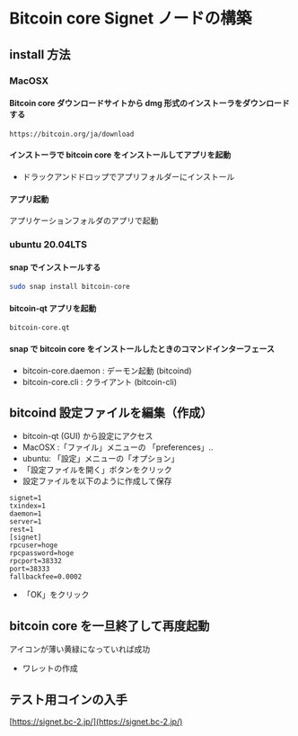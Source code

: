 # Bitcoin core Signet ノードの構築

## install 方法

### MacOSX

#### Bitcoin core ダウンロードサイトから dmg 形式のインストーラをダウンロードする

```
https://bitcoin.org/ja/download
```

#### インストーラで bitcoin core をインストールしてアプリを起動

* ドラックアンドドロップでアプリフォルダーにインストール

#### アプリ起動

アプリケーションフォルダのアプリで起動

### ubuntu 20.04LTS

#### snap でインストールする

```bash
sudo snap install bitcoin-core
```

#### bitcoin-qt アプリを起動

```
bitcoin-core.qt
```

#### snap で bitcoin core をインストールしたときのコマンドインターフェース

* bitcoin-core.daemon : デーモン起動 (bitcoind)
* bitcoin-core.cli : クライアント (bitcoin-cli)


## bitcoind 設定ファイルを編集（作成）

* bitcoin-qt (GUI) から設定にアクセス
* MacOSX :「ファイル」メニューの 「preferences」.. 
* ubuntu: 「設定」メニューの「オプション」
* 「設定ファイルを開く」ボタンをクリック
* 設定ファイルを以下のように作成して保存

```
signet=1
txindex=1
daemon=1
server=1
rest=1
[signet]
rpcuser=hoge
rpcpassword=hoge
rpcport=38332
port=38333
fallbackfee=0.0002
```

* 「OK」をクリック

## bitcoin core を一旦終了して再度起動

アイコンが薄い黄緑になっていれば成功

* ワレットの作成

## テスト用コインの入手

[https://signet.bc-2.jp/](https://signet.bc-2.jp/)



